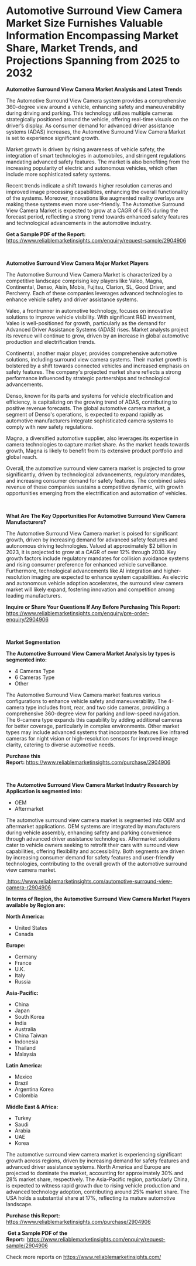 <p><h1>Automotive Surround View Camera Market Size Furnishes Valuable Information Encompassing Market Share, Market Trends, and Projections Spanning from 2025 to 2032</h1></p><p><strong>Automotive Surround View Camera Market Analysis and Latest Trends</strong></p>
<p><p>The Automotive Surround View Camera system provides a comprehensive 360-degree view around a vehicle, enhancing safety and maneuverability during driving and parking. This technology utilizes multiple cameras strategically positioned around the vehicle, offering real-time visuals on the driver’s display. As consumer demand for advanced driver assistance systems (ADAS) increases, the Automotive Surround View Camera Market is set to experience significant growth.</p><p>Market growth is driven by rising awareness of vehicle safety, the integration of smart technologies in automobiles, and stringent regulations mandating advanced safety features. The market is also benefiting from the increasing popularity of electric and autonomous vehicles, which often include more sophisticated safety systems. </p><p>Recent trends indicate a shift towards higher resolution cameras and improved image processing capabilities, enhancing the overall functionality of the systems. Moreover, innovations like augmented reality overlays are making these systems even more user-friendly. The Automotive Surround View Camera Market is expected to grow at a CAGR of 6.6% during the forecast period, reflecting a strong trend towards enhanced safety features and technological advancements in the automotive industry.</p></p>
<p><strong>Get a Sample PDF of the Report:&nbsp;</strong> <a href="https://www.reliablemarketinsights.com/enquiry/request-sample/2904906?utm_campaign=3036&utm_medium=2&utm_source=Github&utm_content=ia&utm_term=12032025&utm_id=automotive-surround-view-camera">https://www.reliablemarketinsights.com/enquiry/request-sample/2904906</a></p>
<p>&nbsp;</p>
<p><strong>Automotive Surround View Camera Major Market Players</strong></p>
<p><p>The Automotive Surround View Camera Market is characterized by a competitive landscape comprising key players like Valeo, Magna, Continental, Denso, Aisin, Mobis, Fujitsu, Clarion, SL, Good Driver, and Percherry. Each of these companies leverages advanced technologies to enhance vehicle safety and driver assistance systems.</p><p>Valeo, a frontrunner in automotive technology, focuses on innovative solutions to improve vehicle visibility. With significant R&D investment, Valeo is well-positioned for growth, particularly as the demand for Advanced Driver Assistance Systems (ADAS) rises. Market analysts project its revenue will continue to grow, driven by an increase in global automotive production and electrification trends.</p><p>Continental, another major player, provides comprehensive automotive solutions, including surround view camera systems. Their market growth is bolstered by a shift towards connected vehicles and increased emphasis on safety features. The company's projected market share reflects a strong performance influenced by strategic partnerships and technological advancements.</p><p>Denso, known for its parts and systems for vehicle electrification and efficiency, is capitalizing on the growing trend of ADAS, contributing to positive revenue forecasts. The global automotive camera market, a segment of Denso's operations, is expected to expand rapidly as automotive manufacturers integrate sophisticated camera systems to comply with new safety regulations.</p><p>Magna, a diversified automotive supplier, also leverages its expertise in camera technologies to capture market share. As the market heads towards growth, Magna is likely to benefit from its extensive product portfolio and global reach.</p><p>Overall, the automotive surround view camera market is projected to grow significantly, driven by technological advancements, regulatory mandates, and increasing consumer demand for safety features. The combined sales revenue of these companies sustains a competitive dynamic, with growth opportunities emerging from the electrification and automation of vehicles.</p></p>
<p>&nbsp;</p>
<p><strong>What Are The Key Opportunities For Automotive Surround View Camera Manufacturers?</strong></p>
<p><p>The Automotive Surround View Camera market is poised for significant growth, driven by increasing demand for advanced safety features and autonomous driving technologies. Valued at approximately $2 billion in 2023, it is projected to grow at a CAGR of over 12% through 2030. Key growth factors include regulatory mandates for collision avoidance systems and rising consumer preference for enhanced vehicle surveillance. Furthermore, technological advancements like AI integration and higher-resolution imaging are expected to enhance system capabilities. As electric and autonomous vehicle adoption accelerates, the surround view camera market will likely expand, fostering innovation and competition among leading manufacturers.</p></p>
<p><strong>Inquire or Share Your Questions If Any Before Purchasing This Report:</strong> <a href="https://www.reliablemarketinsights.com/enquiry/pre-order-enquiry/2904906?utm_campaign=3036&utm_medium=2&utm_source=Github&utm_content=ia&utm_term=12032025&utm_id=automotive-surround-view-camera">https://www.reliablemarketinsights.com/enquiry/pre-order-enquiry/2904906</a></p>
<p>&nbsp;</p>
<p><strong>Market Segmentation</strong></p>
<p><strong>The Automotive Surround View Camera Market Analysis by types is segmented into:</strong></p>
<p><ul><li>4 Cameras Type</li><li>6 Cameras Type</li><li>Other</li></ul></p>
<p><p>The Automotive Surround View Camera market features various configurations to enhance vehicle safety and maneuverability. The 4-camera type includes front, rear, and two side cameras, providing a comprehensive 360-degree view for parking and low-speed navigation. The 6-camera type expands this capability by adding additional cameras for better coverage, particularly in complex environments. Other market types may include advanced systems that incorporate features like infrared cameras for night vision or high-resolution sensors for improved image clarity, catering to diverse automotive needs.</p></p>
<p><strong>Purchase this Report:&nbsp;</strong><a href="https://www.reliablemarketinsights.com/purchase/2904906?utm_campaign=3036&utm_medium=2&utm_source=Github&utm_content=ia&utm_term=12032025&utm_id=automotive-surround-view-camera">https://www.reliablemarketinsights.com/purchase/2904906</a></p>
<p>&nbsp;</p>
<p><strong>The Automotive Surround View Camera Market Industry Research by Application is segmented into:</strong></p>
<p><ul><li>OEM</li><li>Aftermarket</li></ul></p>
<p><p>The automotive surround view camera market is segmented into OEM and aftermarket applications. OEM systems are integrated by manufacturers during vehicle assembly, enhancing safety and parking convenience through advanced driver assistance technologies. Aftermarket solutions cater to vehicle owners seeking to retrofit their cars with surround view capabilities, offering flexibility and accessibility. Both segments are driven by increasing consumer demand for safety features and user-friendly technologies, contributing to the overall growth of the automotive surround view camera market.</p></p>
<p><a href="https://www.reliablemarketinsights.com/automotive-surround-view-camera-r2904906?utm_campaign=3036&utm_medium=2&utm_source=Github&utm_content=ia&utm_term=12032025&utm_id=automotive-surround-view-camera">&nbsp;https://www.reliablemarketinsights.com/automotive-surround-view-camera-r2904906</a></p>
<p><strong>In terms of Region, the Automotive Surround View Camera Market Players available by Region are:</strong></p>
<p>
    <p> <strong> North America: </strong>
        <ul>
            <li>United States</li>
            <li>Canada</li>
        </ul>
        </p> 
    <p> <strong> Europe: </strong>
        <ul>
            <li>Germany</li>
            <li>France</li>
            <li>U.K.</li>
            <li>Italy</li>
            <li>Russia</li>
        </ul>
        </p> 
    <p> <strong> Asia-Pacific: </strong>
        <ul>
            <li>China</li>
            <li>Japan</li>
            <li>South Korea</li>
            <li>India</li>
            <li>Australia</li>
            <li>China Taiwan</li>
            <li>Indonesia</li>
            <li>Thailand</li>
            <li>Malaysia</li>
        </ul>
        </p> 
    <p> <strong> Latin America: </strong>
        <ul>
            <li>Mexico</li>
            <li>Brazil</li>
            <li>Argentina Korea</li>
            <li>Colombia</li>
        </ul>
        </p> 
    <p> <strong> Middle East & Africa: </strong>
        <ul>
            <li>Turkey</li>
            <li>Saudi</li>
            <li>Arabia</li>
            <li>UAE</li>
            <li>Korea</li>
        </ul>
    </p>
    </p>
<p><p>The automotive surround view camera market is experiencing significant growth across regions, driven by increasing demand for safety features and advanced driver assistance systems. North America and Europe are projected to dominate the market, accounting for approximately 30% and 28% market share, respectively. The Asia-Pacific region, particularly China, is expected to witness rapid growth due to rising vehicle production and advanced technology adoption, contributing around 25% market share. The USA holds a substantial share at 17%, reflecting its mature automotive landscape.</p></p>
<p><strong>Purchase this Report: </strong><a href="https://www.reliablemarketinsights.com/purchase/2904906?utm_campaign=3036&utm_medium=2&utm_source=Github&utm_content=ia&utm_term=12032025&utm_id=automotive-surround-view-camera">https://www.reliablemarketinsights.com/purchase/2904906</a></p>
<p>&nbsp;<strong>Get a Sample PDF of the Report:&nbsp;&nbsp;</strong><a href="https://www.reliablemarketinsights.com/enquiry/request-sample/2904906?utm_campaign=3036&utm_medium=2&utm_source=Github&utm_content=ia&utm_term=12032025&utm_id=automotive-surround-view-camera">https://www.reliablemarketinsights.com/enquiry/request-sample/2904906</a></p>
<p><strong></strong></p>
<p>Check more reports on <a href="https://www.reliablemarketinsights.com/?utm_campaign=3036&utm_medium=2&utm_source=Github&utm_content=ia&utm_term=12032025&utm_id=automotive-surround-view-camera">https://www.reliablemarketinsights.com/</a></p>